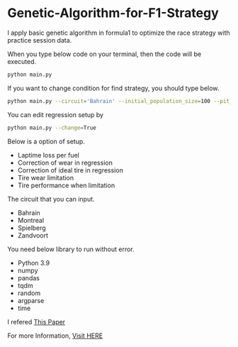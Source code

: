 # Genetic-Algorithm-for-F1-Strategy
I apply basic genetic algorithm in formula1 to optimize the race strategy with practice session data.

When you type below code on your terminal, then the code will be executed.

```bash
python main.py
```

If you want to change condition for find strategy, you should type below.

```bash
python main.py --circuit='Bahrain' --initial_population_size=100 --pit_time=60 --max_pitstop=4 --selection_size=20 --crossover_size=40 --mutation_size=40 --iteration=100 --result_size=30
```

You can edit regression setup by

```bash
python main.py --change=True
```

Below is a option of setup.
- Laptime loss per fuel
- Correction of wear in regression
- Correction of ideal tire in regression
- Tire wear limitation
- Tire performance when limitation


The circuit that you can input.
- Bahrain
- Montreal
- Spielberg
- Zandvoort


You need below library to run without error.
- Python 3.9
- numpy
- pandas
- tqdm
- random
- argparse
- time


I refered [This Paper](https://dl.acm.org/doi/10.1145/3583133.3596349)

For more Information, [Visit HERE](https://9tailwolf.github.io/project/genetic/)
